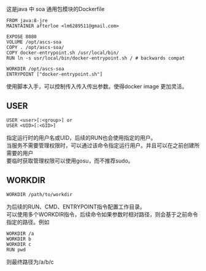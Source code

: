 这是java 中 soa 通用包模块的Dockerfile

```
FROM java:8-jre
MAINTAINER afterloe <lm6289511@gmail.com>

EXPOSE 8080
VOLUME /opt/ascs-soa
COPY . /opt/ascs-soa/
COPY docker-entrypoint.sh /usr/local/bin/
RUN ln -s usr/local/bin/docker-entrypoint.sh / # backwards compat

WORKDIR /opt/ascs-soa
ENTRYPOINT ["docker-entrypoint.sh"]
```

使用脚本入手，可以控制传入传入传出参数。使得docker image 更加灵活。

## USER

```sbtshell
USER <user>[:<group>] or
USER <UID>[:<GID>]
```
指定运行时的用户名或UID，后续的RUN也会使用指定的用户。  
当服务不需要管理权限时，可以通过该命令指定运行用户。并且可以在之前创建所需要的用户  
要临时获取管理权限可以使用gosu，而不推荐sudo。

## WORKDIR

```sbtshell
WORKDIR /path/to/workdir
```
为后续的RUN、CMD、ENTRYPOINT指令配置工作目录。  
可以使用多个WORKDIR指令，后续命令如果参数时相对路径，则会基于之前命令指定的路径。例如  
```
WORKDIR /a  
WORKDIR b  
WORKDIR c  
RUN pwd  
```
则最终路径为/a/b/c  
